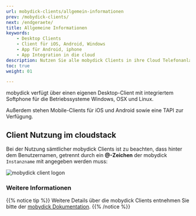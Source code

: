 ```yaml
---
url: mobydick-clients/allgemein-informationen
prev: /mobydick-clients/
next: /endgeraete/
title: Allgemeine Informationen
keywords:
    - Desktop Clients
    - Client für iOS, Android, Windows
    - App für Android, iphone
    - App Integration in die cloud
description: Nutzen Sie alle mobydick Clients in ihre Cloud Telefonanlage. 
toc: true
weight: 01

---
```


mobydick verfügt über einen eigenen Desktop-Client mit integriertem Softphone für
die Betriebssysteme Windows, OSX und Linux.

Außerdem stehen Mobile-Clients für iOS und Android sowie eine TAPI zur Verfügung.

## Client Nutzung im cloudstack

Bei der Nutzung sämtlicher mobydick Clients ist zu beachten, dass hinter dem
Benutzernamen, getrennt durch ein **@-Zeichen** der mobydick `Instanzname` mit
angegeben werden muss:

![mobydick client logon](/mobydick_client_logon.png?weight=500px)

### Weitere Informationen

{{% notice tip %}}
Weitere Details über die mobydick Clients entnehmen Sie bitte der [mobydick Dokumentation](https://www.pascom.net/de/dokumentation/mobydick/clients/client-installieren/).
{{% /notice %}}
